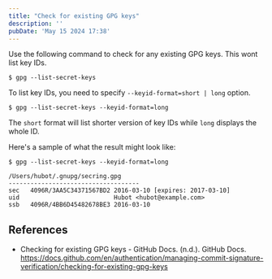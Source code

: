 ```yaml
---
title: "Check for existing GPG keys"
description: ''
pubDate: 'May 15 2024 17:38'
---
```


Use the following command to check for any existing GPG keys. This wont list key IDs.
```shell
$ gpg --list-secret-keys
```

To list key IDs, you need to specify `--keyid-format=short | long` option.
```shell
$ gpg --list-secret-keys --keyid-format=long
```

The `short` format will list shorter version of key IDs while `long` displays the whole ID.

Here's a sample of what the result might look like:
```shell
$ gpg --list-secret-keys --keyid-format=long

/Users/hubot/.gnupg/secring.gpg
------------------------------------
sec   4096R/3AA5C34371567BD2 2016-03-10 [expires: 2017-03-10]
uid                          Hubot <hubot@example.com>
ssb   4096R/4BB6D45482678BE3 2016-03-10
```

## References
- Checking for existing GPG keys - GitHub Docs. (n.d.). GitHub Docs. https://docs.github.com/en/authentication/managing-commit-signature-verification/checking-for-existing-gpg-keys
